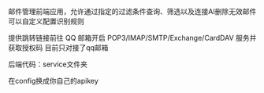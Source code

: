 邮件管理前端应用，允许通过指定的过滤条件查询、筛选以及连接AI删除无效邮件
可以自定义配置识别规则

提供跳转链接前往 QQ 邮箱开启 POP3/IMAP/SMTP/Exchange/CardDAV 服务并获取授权码
目前只对接了qq邮箱

后端代码：service文件夹

在config换成你自己的apikey

